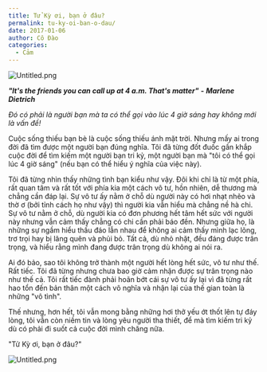 ```yaml
---
title: Tử Kỳ ơi, bạn ở đâu?
permalink: tu-ky-oi-ban-o-dau/
date: 2017-01-06
author: Cô Đào
categories:
  - Cảm
---
```


![Untitled.png](/images/e1e11c56-f2bf-4244-8e8f-1115a3a41bd4/Untitled.png)

***"It's the friends you can call up at 4 a.m. That's matter"*** **-** ***Marlene Dietrich***

_Đó có phải là người bạn mà ta có thể gọi vào lúc 4 giờ sáng hay không mới là vấn đề!_

Cuộc sống thiếu bạn bè là cuộc sống thiếu ánh mặt trời. Nhưng mấy ai trong đời đã tìm được một người bạn đúng nghĩa. Tôi đã từng đốt đuốc gần khắp cuộc đời để tìm kiếm một người bạn tri kỷ, một người bạn mà "tôi có thể gọi lúc 4 giờ sáng" (nếu bạn có thể hiểu ý nghĩa của việc này).

Tôi đã từng nhìn thấy những tình bạn kiểu như vậy. Đôi khi chỉ là từ một phía, rất quan tâm và rất tốt với phía kia một cách vô tư, hồn nhiên, dễ thương mà chẳng cần đáp lại. Sự vô tư ấy nằm ở chỗ dù người này có hơi nhạt nhẽo và thờ ơ (bởi tỉnh cách họ như vậy) thì người kia vẫn hiểu mà chẳng nề hà chi. Sự vô tư nằm ở chỗ, dù người kia có đơn phương hết tâm hết sức với người này nhưng vẫn cảm thấy chẳng có chi cần phải báo đền. Nhưng giữa họ, là những sự ngầm hiểu thấu đáo lẫn nhau để không ai cảm thấy mình lạc lõng, trơ trọi hay bị lãng quên và phủi bỏ. Tất cả, dù nhỏ nhặt, đều đáng được trân trọng, và hiểu rằng mình đang được trân trọng dù không ai nói ra.

Ai đó bảo, sao tôi không trở thành một người hết lòng hết sức, vô tư như thế. Rất tiếc. Tôi đã từng nhưng chưa bao giờ cảm nhận được sự trân trọng nào như thế cả. Tôi rất tiếc đành phải hoãn bớt cái sự vô tư ấy lại vì đã từng rất hao tổn đến bản thân một cách vô nghĩa và nhận lại của thế gian toàn là những "vô tình".

Thế nhưng, hơn hết, tôi vẫn mong bằng những hơi thở yếu ớt thốt lên tự đáy lòng, tôi vẫn còn niềm tin và lòng yêu người tha thiết, để mà tìm kiếm tri kỷ dù có phải đi suốt cả cuộc đời mình chăng nữa.

"Tử Kỳ ơi, bạn ở đâu?"

![Untitled.png](/images/e1e11c56-f2bf-4244-8e8f-1115a3a41bd4/Untitled_1.png)
